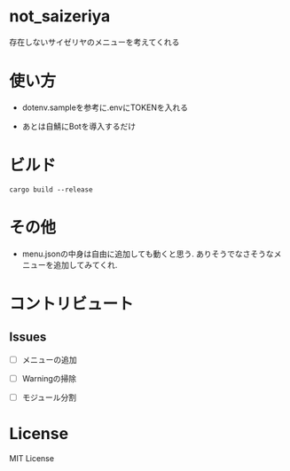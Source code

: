 # not_saizeriya

存在しないサイゼリヤのメニューを考えてくれる

# 使い方

- dotenv.sampleを参考に.envにTOKENを入れる

- あとは自鯖にBotを導入するだけ

# ビルド

```
cargo build --release
```

# その他

- menu.jsonの中身は自由に追加しても動くと思う. ありそうでなさそうなメニューを追加してみてくれ.

# コントリビュート

## Issues

- [ ] メニューの追加

- [ ] Warningの掃除

- [ ] モジュール分割
# License

MIT License
